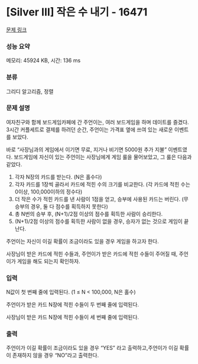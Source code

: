 # [Silver III] 작은 수 내기 - 16471 

[문제 링크](https://www.acmicpc.net/problem/16471) 

### 성능 요약

메모리: 45924 KB, 시간: 136 ms

### 분류

그리디 알고리즘, 정렬

### 문제 설명

<p>여자친구와 함께 보드게임카페에 간 주언이는, 여러 보드게임을 하며 데이트를 즐겼다. 3시간 커플세트로 결제를 하려던 순간, 주언이는 가격표 옆에 쓰여 있는 새로운 이벤트를 보았다. </p>

<p>바로 “사장님과의 게임에서 이기면 무료, 지거나 비기면 5000원 추가 지불” 이벤트였다. 보드게임에 자신이 있는 주언이는 사장님에게 게임 룰을 물어보았고, 그 룰은 다음과 같았다. </p>

<ol>
	<li>각자 N장의 카드를 받는다. (N은 홀수다) </li>
	<li>각자 카드를 1장씩 골라서 카드에 적힌 수의 크기를 비교한다. (각 카드에 적힌 수는 0이상, 100,000이하의 정수다)</li>
	<li>더 작은 수가 적힌 카드를 낸 사람이 1점을 얻고, 승부에 사용된 카드는 버린다. (무승부의 경우, 둘 다 점수를 획득하지 못한다)</li>
	<li>총 N번의 승부 후, (N+1)/2점 이상의 점수를 획득한 사람이 승리한다.</li>
	<li>(N+1)/2점 이상의 점수를 획득한 사람이 없을 경우, 승자가 없는 것으로 게임이 끝난다. </li>
</ol>

<p>주언이는 자신이 이길 확률이 조금이라도 있을 경우 게임을 하고자 한다. </p>

<p>사장님이 받은 카드에 적힌 수들과, 주언이가 받은 카드에 적힌 수들이 주어질 때, 주언이가 게임을 해도 되는지 확인하자. </p>

### 입력 

 <p>N값이 첫 번째 줄에 입력된다. (1 ≤ N < 100,000, N은 홀수)</p>

<p>주언이가 받은 카드 N장에 적힌 수들이 두 번째 줄에 입력된다.</p>

<p>사장님이 받은 카드 N장에 적힌 수들이 세 번째 줄에 입력된다. </p>

### 출력 

 <p>주언이가 이길 확률이 조금이라도 있을 경우 “YES” 라고 출력하고,주언이가 이길 확률이 존재하지 않을 경우 “NO”라고 출력한다.</p>

